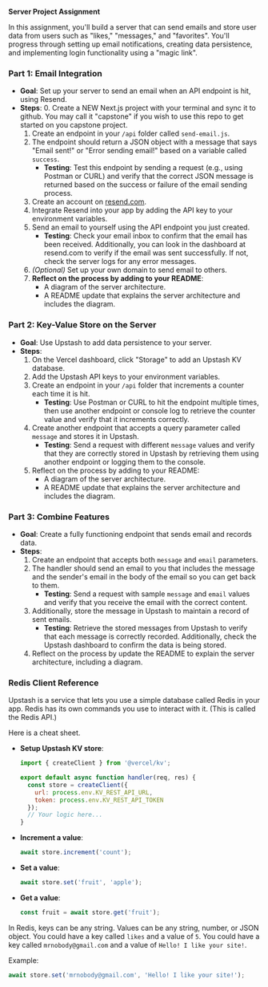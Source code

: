 **Server Project Assignment**

In this assignment, you'll build a server that can send emails and store user data from users such as "likes," "messages," and "favorites". You'll progress through setting up email notifications, creating data persistence, and implementing login functionality using a "magic link".

### Part 1: Email Integration

- **Goal**: Set up your server to send an email when an API endpoint is hit, using Resend.
- **Steps**:
  0. Create a NEW Next.js project with your terminal and sync it to github. You may call it "capstone" if you wish to use this repo to get started on you capstone project.
  1. Create an endpoint in your `/api` folder called `send-email.js`.
  2. The endpoint should return a JSON object with a message that says "Email sent!" or "Error sending email!" based on a variable called `success`.
     - **Testing**: Test this endpoint by sending a request (e.g., using Postman or CURL) and verify that the correct JSON message is returned based on the success or failure of the email sending process.
  3. Create an account on [resend.com](https://resend.com).
  4. Integrate Resend into your app by adding the API key to your environment variables.
  5. Send an email to yourself using the API endpoint you just created.
     - **Testing**: Check your email inbox to confirm that the email has been received. Additionally, you can look in the dashboard at resend.com to verify if the email was sent successfully.
       If not, check the server logs for any error messages.
  6. *(Optional)* Set up your own domain to send email to others.
  7. **Reflect on the process by adding to your README**:
     - A diagram of the server architecture.
     - A README update that explains the server architecture and includes the diagram.

### Part 2: Key-Value Store on the Server

- **Goal**: Use Upstash to add data persistence to your server.
- **Steps**:
  1. On the Vercel dashboard, click "Storage" to add an Upstash KV database.
  2. Add the Upstash API keys to your environment variables.
  3. Create an endpoint in your `/api` folder that increments a counter each time it is hit.
     - **Testing**: Use Postman or CURL to hit the endpoint multiple times, then use another endpoint or console log to retrieve the counter value and verify that it increments correctly.
  4. Create another endpoint that accepts a query parameter called `message` and stores it in Upstash.
     - **Testing**: Send a request with different `message` values and verify that they are correctly stored in Upstash by retrieving them using another endpoint or logging them to the console.
  5. Reflect on the process by adding to your README:
     - A diagram of the server architecture.
     - A README update that explains the server architecture and includes the diagram.
 
### Part 3: Combine Features

* **Goal**: Create a fully functioning endpoint that sends email and records data.
* **Steps**:
  1. Create an endpoint that accepts both `message` and `email` parameters.
  2. The handler should send an email to you that includes the message and the sender's email in the body of the email so you can get back to them.
     - **Testing**: Send a request with sample `message` and `email` values and verify that you receive the email with the correct content.
  3. Additionally, store the message in Upstash to maintain a record of sent emails.
     - **Testing**: Retrieve the stored messages from Upstash to verify that each message is correctly recorded. Additionally, check the Upstash dashboard to confirm the data is being stored.
  4. Reflect on the process by update the README to explain the  server architecture, including a diagram.

### Redis Client Reference

Upstash is a service that lets you use a simple database called Redis in your app. Redis has its own commands you use to interact with it. (This is called the Redis API.)

Here is a cheat sheet.

- **Setup Upstash KV store**:

  ```javascript
  import { createClient } from '@vercel/kv';

  export default async function handler(req, res) {
    const store = createClient({
      url: process.env.KV_REST_API_URL,
      token: process.env.KV_REST_API_TOKEN
    });
    // Your logic here...
  }
  ```

- **Increment a value**:

  ```javascript
  await store.increment('count');
  ```

- **Set a value**:

  ```javascript
  await store.set('fruit', 'apple');
  ```

- **Get a value**:

  ```javascript
  const fruit = await store.get('fruit');
  ```

In Redis, keys can be any string. Values can be any string, number, or JSON object. You could have a key called `likes` and a value of `5`. You could have a key called `mrnobody@gmail.com` and a value of `Hello! I like your site!`.

Example:

```javascript
await store.set('mrnobody@gmail.com', 'Hello! I like your site!');
```

